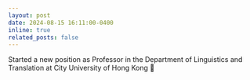 ```yaml
---
layout: post
date: 2024-08-15 16:11:00-0400
inline: true
related_posts: false
---
```


Started a new position as Professor in the Department of Linguistics and Translation at City University of Hong Kong 🎉
